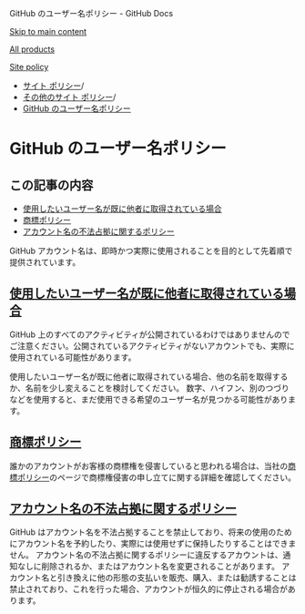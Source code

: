 GitHub のユーザー名ポリシー - GitHub Docs

[Skip to main content](#main-content)

[All products](/ja)

[Site policy](/site-policy)

* [サイト ポリシー](/ja/site-policy)/
* [その他のサイト ポリシー](/ja/site-policy/other-site-policies)/
* [GitHub のユーザー名ポリシー](/ja/site-policy/other-site-policies/github-username-policy)

GitHub のユーザー名ポリシー
==========

この記事の内容
----------

* [使用したいユーザー名が既に他者に取得されている場合](#what-if-the-username-i-want-is-already-taken)
* [商標ポリシー](#trademark-policy)
* [アカウント名の不法占拠に関するポリシー](#name-squatting-policy)

GitHub アカウント名は、即時かつ実際に使用されることを目的として先着順で提供されています。

[使用したいユーザー名が既に他者に取得されている場合](#what-if-the-username-i-want-is-already-taken)
----------

GitHub 上のすべてのアクティビティが公開されているわけではありませんのでご注意ください。公開されているアクティビティがないアカウントでも、実際に使用されている可能性があります。

使用したいユーザー名が既に他者に取得されている場合、他の名前を取得するか、名前を少し変えることを検討してください。 数字、ハイフン、別のつづりなどを使用すると、まだ使用できる希望のユーザー名が見つかる可能性があります。

[商標ポリシー](#trademark-policy)
----------

誰かのアカウントがお客様の商標権を侵害していると思われる場合は、当社の[商標ポリシー](/ja/site-policy/content-removal-policies/github-trademark-policy)のページで商標権侵害の申し立てに関する詳細を確認してください。

[アカウント名の不法占拠に関するポリシー](#name-squatting-policy)
----------

GitHub はアカウント名を不法占拠することを禁止しており、将来の使用のためにアカウント名を予約したり、実際には使用せずに保持したりすることはできません。 アカウント名の不法占拠に関するポリシーに違反するアカウントは、通知なしに削除されるか、またはアカウント名を変更されることがあります。 アカウント名と引き換えに他の形態の支払いを販売、購入、または勧誘することは禁止されており、これを行った場合、アカウントが恒久的に停止される場合があります。
